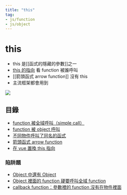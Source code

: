 ```yaml
---
title: "this"
tag: 
- js/function
- js/object 
---
```

# this
- this 是[[函式的隱藏的參數]]之一
- [this 的指向](this%20的指向.md) 看 function 被誰呼叫
- [[箭頭函式 arrow function]] 沒有 this
- 主流框架都會用到

![](this%20的指向.md#^91e83b)

## 目錄
- [function 被全域呼叫（simple call）](function%20被全域呼叫（simple%20call）.md)
- [function 被 object 呼叫](function%20被%20object%20呼叫.md)
- [不同物件呼叫了同名的函式](不同物件呼叫了同名的函式.md)
- [箭頭函式 arrow function](箭頭函式%20arrow%20function.md)
- [在 vue 置換 this 指向](在%20vue%20置換%20this%20指向.md)

### 陷阱題
- [Object 中還有 Object](Object%20中還有%20Object.md)
- [Object 裡面的 function 硬要呼叫全域 function](Object%20裡面的%20function%20硬要呼叫全域%20function.md)
- [callback function：參數裡的 function 沒有在物件裡面](callback%20function：參數裡的%20function%20沒有在物件裡面.md)


